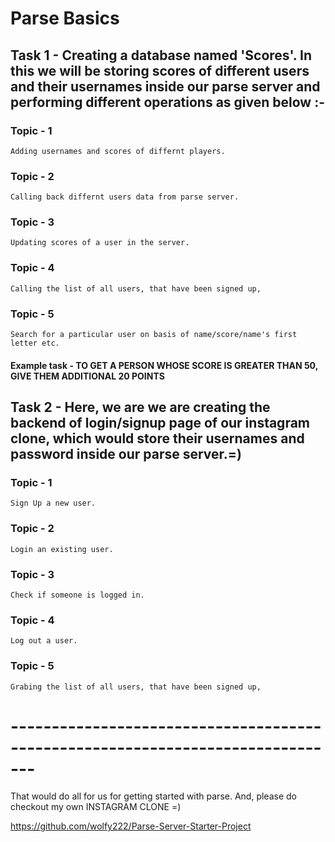 # Parse Basics

## Task 1 - Creating a database named 'Scores'. In this we will be storing scores of different users and their usernames inside our parse server and performing different operations as given below :-

### Topic - 1
    Adding usernames and scores of differnt players.
    
### Topic - 2
    Calling back differnt users data from parse server.
    
### Topic - 3
    Updating scores of a user in the server.
    
### Topic - 4
    Calling the list of all users, that have been signed up,

### Topic - 5
    Search for a particular user on basis of name/score/name's first letter etc.
    
#### Example task - TO GET A PERSON WHOSE SCORE IS GREATER THAN 50, GIVE THEM ADDITIONAL 20 POINTS

## Task 2 - Here, we are  we are creating the backend of login/signup page of our instagram clone, which would store their usernames and password inside our parse server.=)
    
### Topic - 1
    Sign Up a new user.
 
 ### Topic - 2
    Login an existing user.
    
 ### Topic - 3
    Check if someone is logged in.
    
 ### Topic - 4
    Log out a user.
    
 ### Topic - 5
    Grabing the list of all users, that have been signed up,
    

# -------------------------------------------------------------------------------

That would do all for us for getting started with parse.
And, please do checkout my own INSTAGRAM CLONE =)
 
https://github.com/wolfy222/Parse-Server-Starter-Project

    
    
    
    
